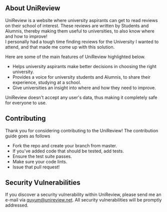 ## About UniReview

UniReview is a website where university aspirants can get to read reviews on their school of interest.
These reviews are written by Students and Alumnis, thereby making them useful to universities, to also know where and how to improve! <br>
I personally had a tough time finding reviews for the University I wanted to attend, and that made me come up with this solution.

Here are some of the main features of UniReview highlighted below.

- Helps university aspirants make better decisions in choosing the right university.
- Provides a voice for university students and Alumnis, to share their experience, studying at a school.
- Give universities an insight into where and how they need to improve.

UniReview doesn't accept any user's data, thus making it completely safe for everyone to use.

## Contributing

Thank you for considering contributing to the UniReview! The contribution guide goes as follows <br>
- Fork the repo and create your branch from master.
- If you've added code that should be tested, add tests.
- Ensure the test suite passes.
- Make sure your code lints.
- Issue that pull request!

## Security Vulnerabilities

If you discover a security vulnerability within UniReview, please send me an e-mail via [quyum@unireview.net](mailto:quyum@unireview.net). All security vulnerabilities will be promptly addressed.

